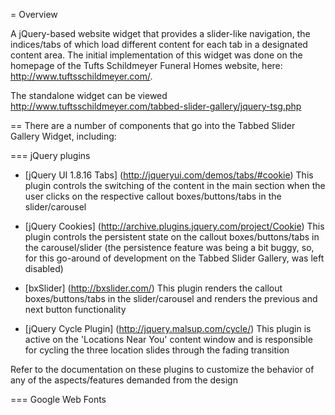 = Overview

A jQuery-based website widget that provides a slider-like navigation, the indices/tabs of which load different content for each tab in a designated content area. The initial implementation of this widget was done on the homepage of the Tufts Schildmeyer Funeral Homes website, here: <a target="_blank" href="http://www.tuftsschildmeyer.com/">http://www.tuftsschildmeyer.com/</a>.

The standalone widget can be viewed <a target="_blank" href="http://www.tuftsschildmeyer.com/tabbed-slider-gallery/jquery-tsg.php">http://www.tuftsschildmeyer.com/tabbed-slider-gallery/jquery-tsg.php</a>

== There are a number of components that go into the Tabbed Slider Gallery Widget, including:

=== jQuery plugins

* [jQuery UI 1.8.16 Tabs] (http://jqueryui.com/demos/tabs/#cookie)
This plugin controls the switching of the content in the main section when the user clicks on the respective callout boxes/buttons/tabs in the slider/carousel

* [jQuery Cookies] (http://archive.plugins.jquery.com/project/Cookie)
This plugin controls the persistent state on the callout boxes/buttons/tabs in the carousel/slider (the persistence feature was being a bit buggy, so, for this go-around of development on the Tabbed Slider Gallery, was left disabled)

* [bxSlider] (http://bxslider.com/)
This plugin renders the callout boxes/buttons/tabs in the slider/carousel and renders the previous and next button functionality
    
* [jQuery Cycle Plugin] (http://jquery.malsup.com/cycle/)
This plugin is active on the 'Locations Near You' content window and is responsible for cycling the three location slides through the fading transition

Refer to the documentation on these plugins to customize the behavior of any of the aspects/features demanded from the design

=== Google Web Fonts